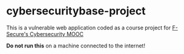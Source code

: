 # cybersecuritybase-project
This is a vulnerable web application coded as a course project for [F-Secure's Cybersecurity MOOC](https://cybersecuritybase.github.io/project/)

**Do not run this** on a machine connected to the internet!

